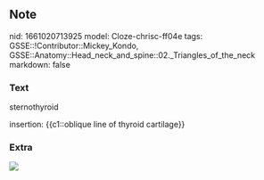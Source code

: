 ## Note
nid: 1661020713925
model: Cloze-chrisc-ff04e
tags: GSSE::!Contributor::Mickey_Kondo, GSSE::Anatomy::Head_neck_and_spine::02._Triangles_of_the_neck
markdown: false

### Text
sternothyroid
<div>
  insertion: {{c1::oblique line of thyroid cartilage}}
</div>

### Extra
<div><img src=
"paste-d94d06babc5e2328275f952cd5515edebf434527.jpg"></div>
